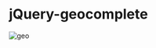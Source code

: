 # jQuery-geocomplete
![geo](https://cloud.githubusercontent.com/assets/3928442/5991822/930559bc-a9bc-11e4-9012-d29cfdc47cff.png)
